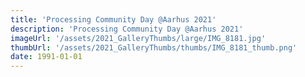 ```yaml
---
title: 'Processing Community Day @Aarhus 2021'
description: 'Processing Community Day @Aarhus 2021'
imageUrl: '/assets/2021_GalleryThumbs/large/IMG_8181.jpg'
thumbUrl: '/assets/2021_GalleryThumbs/thumbs/IMG_8181_thumb.png'
date: 1991-01-01
---
```

